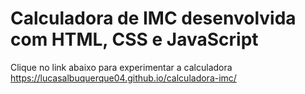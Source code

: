 # Calculadora de IMC desenvolvida com HTML, CSS e JavaScript

Clique no link abaixo para experimentar a calculadora
<br>
https://lucasalbuquerque04.github.io/calculadora-imc/

